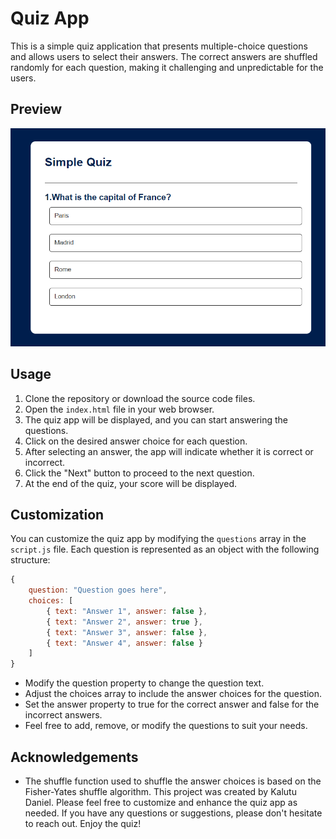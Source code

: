 # Quiz App
This is a simple quiz application that presents multiple-choice questions and allows users to select their answers. The correct answers are shuffled randomly for each question, making it challenging and unpredictable for the users.

## Preview
![Sample Question](images/questions.png)

## Usage
1. Clone the repository or download the source code files.
2. Open the `index.html` file in your web browser.
3. The quiz app will be displayed, and you can start answering the questions.
4. Click on the desired answer choice for each question.
5. After selecting an answer, the app will indicate whether it is correct or incorrect.
6. Click the "Next" button to proceed to the next question.
7. At the end of the quiz, your score will be displayed.

## Customization
You can customize the quiz app by modifying the `questions` array in the `script.js` file. Each question is represented as an object with the following structure:

```javascript
{
    question: "Question goes here",
    choices: [
        { text: "Answer 1", answer: false },
        { text: "Answer 2", answer: true },
        { text: "Answer 3", answer: false },
        { text: "Answer 4", answer: false }
    ]
}
```
- Modify the question property to change the question text.
- Adjust the choices array to include the answer choices for the question.
- Set the answer property to true for the correct answer and false for the incorrect answers.
- Feel free to add, remove, or modify the questions to suit your needs.

## Acknowledgements
- The shuffle function used to shuffle the answer choices is based on the Fisher-Yates shuffle algorithm.
This project was created by Kalutu Daniel.
Please feel free to customize and enhance the quiz app as needed. If you have any questions or suggestions, please don't hesitate to reach out. Enjoy the quiz!

